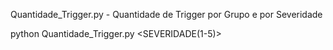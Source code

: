 Quantidade_Trigger.py - Quantidade de Trigger por Grupo e por Severidade

python Quantidade_Trigger.py <GRUPO> <SEVERIDADE(1-5)>

